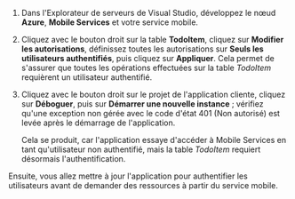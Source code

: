 
1. Dans l'Explorateur de serveurs de Visual Studio, développez le nœud **Azure**, **Mobile Services** et votre service mobile.
2. Cliquez avec le bouton droit sur la table **TodoItem**, cliquez sur **Modifier les autorisations**, définissez toutes les autorisations sur **Seuls les utilisateurs authentifiés**, puis cliquez sur **Appliquer**. Cela permet de s'assurer que toutes les opérations effectuées sur la table *TodoItem* requièrent un utilisateur authentifié.
3. Cliquez avec le bouton droit sur le projet de l'application cliente, cliquez sur **Déboguer**, puis sur **Démarrer une nouvelle instance** ; vérifiez qu'une exception non gérée avec le code d'état 401 (Non autorisé) est levée après le démarrage de l'application.
   
    Cela se produit, car l'application essaye d'accéder à Mobile Services en tant qu'utilisateur non authentifié, mais la table *TodoItem* requiert désormais l'authentification.

Ensuite, vous allez mettre à jour l'application pour authentifier les utilisateurs avant de demander des ressources à partir du service mobile.

<!---HONumber=Oct15_HO3-->